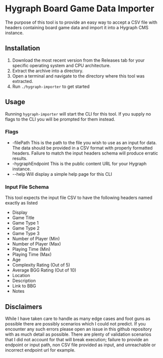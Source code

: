 # Hygraph Board Game Data Importer
The purpose of this tool is to provide an easy way to accept a CSV file with headers containing board game data and import it into a Hygraph CMS instance. 

## Installation
1. Download the most recent version from the Releases tab for your specific operating system and CPU architecture.
2. Extract the archive into a directory.
3. Open a terminal and navigate to the directory where this tool was extracted.
4. Run `./hygraph-importer` to get started

## Usage
Running `hygraph-importer` will start the CLI for this tool. If you supply no flags to the CLI you will be prompted for them instead.

### Flags
* \-filePath This is the path to the file you wish to use as an input for data. The data should be provided in a CSV format with properly formatted headers. Failure to match the input headers schema will produce erratic results.
* \-hygraphEndpoint This is the public content URL for your Hygraph instance. 
* \-\-help Will display a simple help page for this CLI

### Input File Schema
This tool expects the input file CSV to have the following headers named exactly as listed
* Display
* Game Title
* Game Type 1
* Game Type 2
* Game Type 3
* Number of Player (Min)
* Number of Player (Max)
* Playing Time (Min)
* Playing Time (Max)
* Age
* Complexity Rating (Out of 5)
* Average BGG Rating (Out of 10)
* Location
* Description
* Link to BBG
* Notes

## Disclaimers
While I have taken care to handle as many edge cases and foot guns as possible there are possibly scenarios which I could not predict. If you encounter any such errors please open an issue in this github repository with as much detail as possible. There are plenty of validation scenarios that I did not account for that will break execution; failure to provide an endpoint or input path, non CSV file provided as input, and unreachable or incorrect endpoint url for example.
